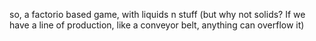 so, a factorio based game, with liquids n stuff (but why not solids? If we have a line of production, like a conveyor belt, anything can overflow it)

